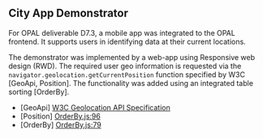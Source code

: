 ## City App Demonstrator 

For OPAL deliverable D7.3, a mobile app was integrated to the OPAL frontend. It supports users in identifying data at their current locations.

The demonstrator was implemented by a web-app using Responsive web design (RWD).
The required user geo information is requested via the `navigator.geolocation.getCurrentPosition` function specified by W3C [GeoApi, Position].
The functionality was added using an integrated table sorting [OrderBy].

* [GeoApi] [W3C Geolocation API Specification](https://w3c.github.io/geolocation-api/)
* [Position] [OrderBy.js:96](../components/report/datasets/dataset/OrderBy.js#L96)
* [OrderBy] [OrderBy.js:79](../components/report/datasets/dataset/OrderBy.js#L79)